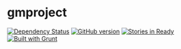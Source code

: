 gmproject
=========

[![Dependency Status](https://gemnasium.com/gitpajo/gmproject.svg)](https://gemnasium.com/gitpajo/gmproject)
[![GitHub version](https://badge.fury.io/gh/gitpajo%2FgmProject.png)](http://badge.fury.io/gh/gitpajo%2FgmProject)
[![Stories in Ready](https://badge.waffle.io/gitpajo/gmproject.png?label=ready&title=Ready)](https://waffle.io/gitpajo/gmproject)
[![Built with Grunt](https://cdn.gruntjs.com/builtwith.png)](http://gruntjs.com/)
